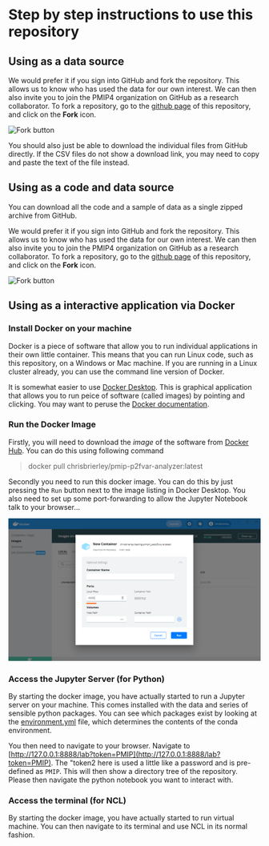 # Step by step instructions to use this repository

## Using as a data source

We would prefer it if you sign into GitHub and fork the repository. This allows us to know who has used the data for our own interest. We can then also invite you to join the PMIP4 organization on GitHub as a research collaborator. To fork a repository, go to the [github page](https://github.com/pmip4/pmip_p2fvar_analyzer) of this repository, and click on the **Fork** icon.

![Fork button](fork.png)
 

You should also just be able to download the individual files from GitHub directly. If the CSV files do not show a download link, you may need to copy and paste the text of the file instead.  

## Using as a code and data source

You can download all the code and a sample of data as a single zipped archive from GitHub. 

We would prefer it if you sign into GitHub and fork the repository. This allows us to know who has used the data for our own interest. We can then also invite you to join the PMIP4 organization on GitHub as a research collaborator. To fork a repository, go to the [github page](https://github.com/pmip4/pmip_p2fvar_analyzer) of this repository, and click on the **Fork** icon.

![Fork button](fork.png)

## Using as a interactive application via Docker

### Install Docker on your machine

Docker is a piece of software that allow you to run individual applications in their own little container. This means that you can run Linux code, such as this repository, on a Windows or Mac machine. If you are running in a Linux cluster already, you can use the command line version of Docker. 

It is somewhat easier to use [Docker Desktop](https://www.docker.com/products/docker-desktop). This is graphical application that allows you to run peice of software (called images) by pointing and clicking. You may want to peruse the [Docker documentation](https://docs.docker.com/get-started/).

### Run the Docker Image

Firstly, you will need to download the _image_ of the software from [Docker Hub](https://hub.docker.com/repository/docker/chrisbrierley/pmip-p2fvar-analyzer). You can do this using following command 

> docker pull chrisbrierley/pmip-p2fvar-analyzer:latest

Secondly you need to run this docker image. You can do this by just pressing the `Run` button next to the image listing in Docker Desktop. You also need to set up some port-forwarding to allow the Jupyter Notebook talk to your browser...

![Port Forwarding](add_port_forwarding_to_docker.png)

### Access the Jupyter Server (for Python)

By starting the docker image, you have actually started to run a Jupyter server on your machine. This comes installed with the data and series of sensible python packages. You can see which packages exist by looking at the [environment.yml](https://github.com/pmip4/pmip_p2fvar_analyzer/blob/master/environment.yml) file, which determines the contents of the conda environment.

You then need to navigate to your browser. Navigate to [http://127.0.0.1:8888/lab?token=PMIP](http://127.0.0.1:8888/lab?token=PMIP). The "token2 here is used a little like a password and is pre-defined as `PMIP`. This will then show a directory tree of the repository. Please then navigate the python notebook you want to interact with.

### Access the terminal (for NCL)

By starting the docker image, you have actually started to run virtual machine. You can then navigate to its terminal and use NCL in its normal fashion.
